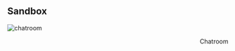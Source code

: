## Sandbox

![chatroom](https://user-images.githubusercontent.com/66513003/114851833-34ae2400-9e1d-11eb-9534-7de8f08c2302.png)
<div align=right> Chatroom </div>
